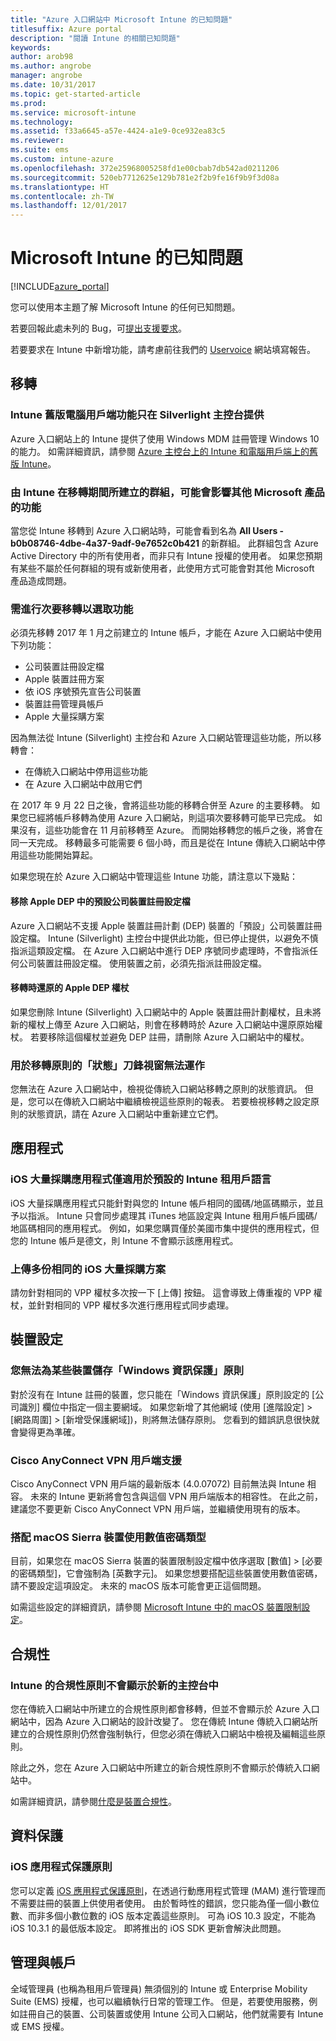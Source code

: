 ```yaml
---
title: "Azure 入口網站中 Microsoft Intune 的已知問題"
titlesuffix: Azure portal
description: "閱讀 Intune 的相關已知問題"
keywords: 
author: arob98
ms.author: angrobe
manager: angrobe
ms.date: 10/31/2017
ms.topic: get-started-article
ms.prod: 
ms.service: microsoft-intune
ms.technology: 
ms.assetid: f33a6645-a57e-4424-a1e9-0ce932ea83c5
ms.reviewer: 
ms.suite: ems
ms.custom: intune-azure
ms.openlocfilehash: 372e25968005258fd1e00cbab7db542ad0211206
ms.sourcegitcommit: 520eb7712625e129b781e2f2b9fe16f9b9f3d08a
ms.translationtype: HT
ms.contentlocale: zh-TW
ms.lasthandoff: 12/01/2017
---
```

# <a name="known-issues-in-microsoft-intune"></a>Microsoft Intune 的已知問題


[!INCLUDE[azure_portal](./includes/azure_portal.md)]


您可以使用本主題了解 Microsoft Intune 的任何已知問題。

若要回報此處未列的 Bug，可[提出支援要求](get-support.md)。

若要要求在 Intune 中新增功能，請考慮前往我們的 [Uservoice](https://microsoftintune.uservoice.com/forums/291681-ideas/category/189016-azure-admin-console) 網站填寫報告。

## <a name="migration"></a>移轉

### <a name="intune-legacy-pc-client-features-are-only-available-in-the-silverlight-console"></a>Intune 舊版電腦用戶端功能只在 Silverlight 主控台提供

Azure 入口網站上的 Intune 提供了使用 Windows MDM 註冊管理 Windows 10 的能力。 如需詳細資訊，請參閱 [Azure 主控台上的 Intune 和電腦用戶端上的舊版 Intune](https://docs.microsoft.com/intune-classic/deploy-use/intune-on-azure)。

### <a name="groups-created-by-intune-during-migration-might-affect-functionality-of-other-microsoft-products"></a>由 Intune 在移轉期間所建立的群組，可能會影響其他 Microsoft 產品的功能

當您從 Intune 移轉到 Azure 入口網站時，可能會看到名為 **All Users - b0b08746-4dbe-4a37-9adf-9e7652c0b421** 的新群組。 此群組包含 Azure Active Directory 中的所有使用者，而非只有 Intune 授權的使用者。 如果您預期有某些不屬於任何群組的現有或新使用者，此使用方式可能會對其他 Microsoft 產品造成問題。

### <a name="secondary-migration-required-for-select-capabilities"></a>需進行次要移轉以選取功能

必須先移轉 2017 年 1 月之前建立的 Intune 帳戶，才能在 Azure 入口網站中使用下列功能：

- 公司裝置註冊設定檔
- Apple 裝置註冊方案
- 依 iOS 序號預先宣告公司裝置
- 裝置註冊管理員帳戶
- Apple 大量採購方案

因為無法從 Intune (Silverlight) 主控台和 Azure 入口網站管理這些功能，所以移轉會：
- 在傳統入口網站中停用這些功能
- 在 Azure 入口網站中啟用它們  

在 2017 年 9 月 22 日之後，會將這些功能的移轉合併至 Azure 的主要移轉。 如果您已經將帳戶移轉為使用 Azure 入口網站，則這項次要移轉可能早已完成。 如果沒有，這些功能會在 11 月前移轉至 Azure。 而開始移轉您的帳戶之後，將會在同一天完成。 移轉最多可能需要 6 個小時，而且是從在 Intune 傳統入口網站中停用這些功能開始算起。

如果您現在於 Azure 入口網站中管理這些 Intune 功能，請注意以下幾點：

#### <a name="removes-default-corporate-device-enrollment-profiles-in-apple-dep"></a>移除 Apple DEP 中的預設公司裝置註冊設定檔
Azure 入口網站不支援 Apple 裝置註冊計劃 (DEP) 裝置的「預設」公司裝置註冊設定檔。 Intune (Silverlight) 主控台中提供此功能，但已停止提供，以避免不慎指派這類設定檔。 在 Azure 入口網站中進行 DEP 序號同步處理時，不會指派任何公司裝置註冊設定檔。 使用裝置之前，必須先指派註冊設定檔。

#### <a name="apple-dep-token-restored-with-migration"></a>移轉時還原的 Apple DEP 權杖

如果您刪除 Intune (Silverlight) 入口網站中的 Apple 裝置註冊計劃權杖，且未將新的權杖上傳至 Azure 入口網站，則會在移轉時於 Azure 入口網站中還原原始權杖。 若要移除這個權杖並避免 DEP 註冊，請刪除 Azure 入口網站中的權杖。

### <a name="status-blades-for-migrated-policies-do-not-work"></a>用於移轉原則的「狀態」刀鋒視窗無法運作

您無法在 Azure 入口網站中，檢視從傳統入口網站移轉之原則的狀態資訊。 但是，您可以在傳統入口網站中繼續檢視這些原則的報表。 若要檢視移轉之設定原則的狀態資訊，請在 Azure 入口網站中重新建立它們。

## <a name="apps"></a>應用程式

### <a name="ios-volume-purchased-apps-only-available-in-default-intune-tenant-language"></a>iOS 大量採購應用程式僅適用於預設的 Intune 租用戶語言
iOS 大量採購應用程式只能針對與您的 Intune 帳戶相同的國碼/地區碼顯示，並且予以指派。 Intune 只會同步處理其 iTunes 地區設定與 Intune 租用戶帳戶國碼/地區碼相同的應用程式。 例如，如果您購買僅於美國市集中提供的應用程式，但您的 Intune 帳戶是德文，則 Intune 不會顯示該應用程式。

### <a name="multiple-copies-of-the-same-ios-volume-purchase-program-are-uploaded"></a>上傳多份相同的 iOS 大量採購方案
請勿針對相同的 VPP 權杖多次按一下 [上傳] 按鈕。 這會導致上傳重複的 VPP 權杖，並針對相同的 VPP 權杖多次進行應用程式同步處理。

<!-- ## Groups -->

## <a name="device-configuration"></a>裝置設定

### <a name="you-cannot-save-a-windows-information-protection-policy-for-some-devices"></a>您無法為某些裝置儲存「Windows 資訊保護」原則

對於沒有在 Intune 註冊的裝置，您只能在「Windows 資訊保護」原則設定的 [公司識別] 欄位中指定一個主要網域。
如果您新增了其他網域 (使用 [進階設定] > [網路周圍] > [新增受保護網域])，則將無法儲存原則。 您看到的錯誤訊息很快就會變得更為準確。

### <a name="cisco-anyconnect-vpn-client-support"></a>Cisco AnyConnect VPN 用戶端支援

Cisco AnyConnect VPN 用戶端的最新版本 (4.0.07072) 目前無法與 Intune 相容。
未來的 Intune 更新將會包含與這個 VPN 用戶端版本的相容性。 在此之前，建議您不要更新 Cisco AnyConnect VPN 用戶端，並繼續使用現有的版本。

### <a name="using-the-numeric-password-type-with-macos-sierra-devices"></a>搭配 macOS Sierra 裝置使用數值密碼類型

目前，如果您在 macOS Sierra 裝置的裝置限制設定檔中依序選取 [數值] > [必要的密碼類型]，它會強制為 [英數字元]。 如果您想要搭配這些裝置使用數值密碼，請不要設定這項設定。
未來的 macOS 版本可能會更正這個問題。

如需這些設定的詳細資訊，請參閱 [Microsoft Intune 中的 macOS 裝置限制設定](device-restrictions-macos.md)。

## <a name="compliance"></a>合規性

### <a name="compliance-policies-from-intune-do-not-show-up-in-new-console"></a>Intune 的合規性原則不會顯示於新的主控台中

您在傳統入口網站中所建立的合規性原則都會移轉，但並不會顯示於 Azure 入口網站中，因為 Azure 入口網站的設計改變了。 您在傳統 Intune 傳統入口網站所建立的合規性原則仍然會強制執行，但您必須在傳統入口網站中檢視及編輯這些原則。

除此之外，您在 Azure 入口網站中所建立的新合規性原則不會顯示於傳統入口網站中。

如需詳細資訊，請參閱[什麼是裝置合規性](device-compliance.md)。

<!-- ## Enrollment -->


## <a name="data-protection"></a>資料保護

### <a name="ios-app-protection-policies"></a>iOS 應用程式保護原則

您可以定義 [iOS 應用程式保護原則](app-protection-policy-settings-ios.md)，在透過行動應用程式管理 (MAM) 進行管理而不需要註冊的裝置上供使用者使用。 由於暫時性的錯誤，您只能為僅一個小數位數、而非多個小數位數的 iOS 版本定義這些原則。 可為 iOS 10.3 設定，不能為 iOS 10.3.1 的最低版本設定。 即將推出的 iOS SDK 更新會解決此問題。


## <a name="administration-and-accounts"></a>管理與帳戶

全域管理員 (也稱為租用戶管理員) 無須個別的 Intune 或 Enterprise Mobility Suite (EMS) 授權，也可以繼續執行日常的管理工作。 但是，若要使用服務，例如註冊自己的裝置、公司裝置或使用 Intune 公司入口網站，他們就需要有 Intune 或 EMS 授權。

<!-- ## Additional items -->
